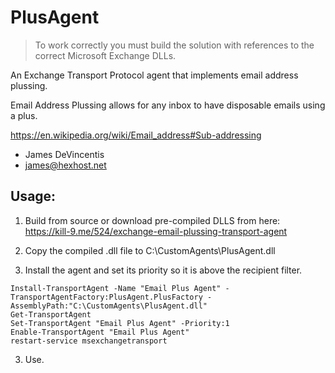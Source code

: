 PlusAgent
==================

> To work correctly you must build the solution with references to 
> the correct Microsoft Exchange DLLs.

An Exchange Transport Protocol agent that implements email address plussing. 

Email Address Plussing allows for any inbox to have disposable emails using a plus.

https://en.wikipedia.org/wiki/Email_address#Sub-addressing


- James DeVincentis
- james@hexhost.net

Usage:
-----
1. Build from source or download pre-compiled DLLS from here: https://kill-9.me/524/exchange-email-plussing-transport-agent 

2. Copy the compiled .dll file to C:\CustomAgents\PlusAgent.dll

3. Install the agent and set its priority so it is above the recipient filter.
  ```
  Install-TransportAgent -Name "Email Plus Agent" -TransportAgentFactory:PlusAgent.PlusFactory -AssemblyPath:"C:\CustomAgents\PlusAgent.dll"
  Get-TransportAgent
  Set-TransportAgent "Email Plus Agent" -Priority:1
  Enable-TransportAgent "Email Plus Agent"
  restart-service msexchangetransport
  ```
  
3. Use.
